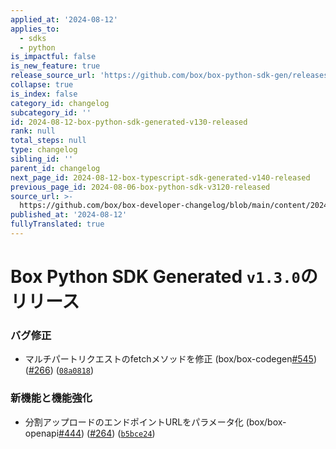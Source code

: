```yaml
---
applied_at: '2024-08-12'
applies_to:
  - sdks
  - python
is_impactful: false
is_new_feature: true
release_source_url: 'https://github.com/box/box-python-sdk-gen/releases/tag/v1.3.0'
collapse: true
is_index: false
category_id: changelog
subcategory_id: ''
id: 2024-08-12-box-python-sdk-generated-v130-released
rank: null
total_steps: null
type: changelog
sibling_id: ''
parent_id: changelog
next_page_id: 2024-08-12-box-typescript-sdk-generated-v140-released
previous_page_id: 2024-08-06-box-python-sdk-v3120-released
source_url: >-
  https://github.com/box/box-developer-changelog/blob/main/content/2024/08-12-box-python-sdk-generated-v130-released.md
published_at: '2024-08-12'
fullyTranslated: true
---
```

# Box Python SDK Generated `v1.3.0`のリリース

### バグ修正

* マルチパートリクエストのfetchメソッドを修正 (box/box-codegen[#545][1]) ([#266][2]) ([`08a0818`][3])

### 新機能と機能強化

* 分割アップロードのエンドポイントURLをパラメータ化 (box/box-openapi[#444][4]) ([#264][5]) ([`b5bce24`][6])

[1]: https://github.com/box/box-codegen/issues/545

[2]: https://github.com/box/box-codegen/issues/266

[3]: https://github.com/box/box-codegen/commit/08a0818995d64995c3e2720a459f9221c9ca1dea

[4]: https://github.com/box/box-codegen/issues/444

[5]: https://github.com/box/box-codegen/issues/264

[6]: https://github.com/box/box-codegen/commit/b5bce24478c70ae6bb997adc773a0e2a76223568
